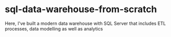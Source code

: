 # sql-data-warehouse-from-scratch
Here, I've built a modern data warehouse with SQL Server that includes ETL processes, data modelling as well as analytics
